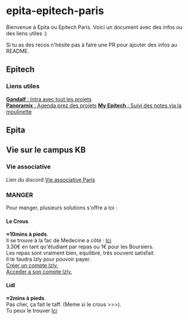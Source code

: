# epita-epitech-paris
Bienvenue à Epita ou Epitech Paris. Voici un document avec des infos ou des liens utiles :) 
  
Si tu as des recos n'hésite pas à faire une PR pour ajouter des infos au README.  
  
## Epitech
### Liens utiles
[**Gandalf** : Intra avec tout les projets](https://gandalf.epitech.eu/login/index.php)  
[**Panoramix** : Agenda prez des projets](https://panoramix.epitest.eu/login)
[**My Epitech** : Suivi des notes via la moulinette](https://my.epitech.eu) 
  
## Epita
  
  
## Vie sur le campus KB
### Vie associative
Lien du discord [Vie associative Paris](https://discord.gg/SZuWsKytVe)  
  
### MANGER
Pour manger, plusieurs solutions s'offre a toi :  
  
#### Le Crous
**≈10mins à pieds**.  
Il se trouve à la fac de Medecine a côté : [Ici](https://maps.app.goo.gl/iK5H8H4jom8jKPUw5?g_st=com.google.maps.preview.copy)  
3.30€ en tant qu'étudiant par repas ou 1€ pour les Boursiers.  
Les repas sont vraiment bien, equilibré, très souvent satisfait.  
Il te faudra Izly pour pouvoir payer.  
[Créer un compte Izly.](https://www.izly.fr)  
[Acceder a son compte Izly.](https://mon-espace.izly.fr)  
  
#### Lidl
**≈2mins à pieds**.  
Pas cher, ça fait le taff. (Meme si le crous >>>).  
Tu peux le trouver [Ici](https://maps.app.goo.gl/Yg5hEf5t9aG9AcFr5?g_st=com.google.maps.preview.copy)  
